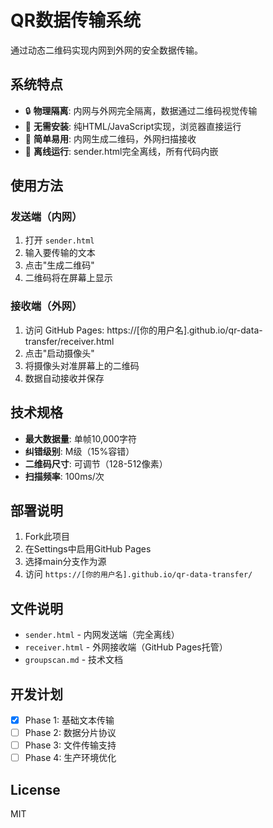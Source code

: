 # QR数据传输系统

通过动态二维码实现内网到外网的安全数据传输。

## 系统特点

- 🔒 **物理隔离**: 内网与外网完全隔离，数据通过二维码视觉传输
- 📱 **无需安装**: 纯HTML/JavaScript实现，浏览器直接运行
- 🚀 **简单易用**: 内网生成二维码，外网扫描接收
- 💾 **离线运行**: sender.html完全离线，所有代码内嵌

## 使用方法

### 发送端（内网）
1. 打开 `sender.html`
2. 输入要传输的文本
3. 点击"生成二维码"
4. 二维码将在屏幕上显示

### 接收端（外网）
1. 访问 GitHub Pages: https://[你的用户名].github.io/qr-data-transfer/receiver.html
2. 点击"启动摄像头"
3. 将摄像头对准屏幕上的二维码
4. 数据自动接收并保存

## 技术规格

- **最大数据量**: 单帧10,000字符
- **纠错级别**: M级（15%容错）
- **二维码尺寸**: 可调节（128-512像素）
- **扫描频率**: 100ms/次

## 部署说明

1. Fork此项目
2. 在Settings中启用GitHub Pages
3. 选择main分支作为源
4. 访问 `https://[你的用户名].github.io/qr-data-transfer/`

## 文件说明

- `sender.html` - 内网发送端（完全离线）
- `receiver.html` - 外网接收端（GitHub Pages托管）
- `groupscan.md` - 技术文档

## 开发计划

- [x] Phase 1: 基础文本传输
- [ ] Phase 2: 数据分片协议
- [ ] Phase 3: 文件传输支持
- [ ] Phase 4: 生产环境优化

## License

MIT